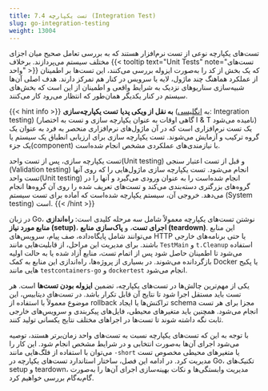 ```yaml
---
title: 7.4 تست یکپارچه (Integration Test)
slug: go-integration-testing
weight: 13004
---
```

تست‌های یکپارچه نوعی از تست نرم‌افزار هستند که به بررسی تعامل صحیح میان اجزای مختلف سیستم می‌پردازند. برخلاف {{< tooltip text="Unit Tests" note="تست‌های واحد" >}} که یک بخش از کد را به‌صورت ایزوله بررسی می‌کنند، این تست‌ها بر اطمینان از عملکرد هماهنگ چند ماژول، لایه یا سرویس در کنار هم تمرکز دارند. هدف اصلی آن‌ها شبیه‌سازی سناریوهای نزدیک به شرایط واقعی و اطمینان از این است که بخش‌های سیستم در کنار یکدیگر همان‌طور که انتظار می‌رود کار می‌کنند.


{{< hint info >}}
**به نقل از ویکی پدیا** **تست یکپارچه‌سازی** (به [انگلیسی](https://fa.wikipedia.org/wiki/%D8%B2%D8%A8%D8%A7%D9%86_%D8%A7%D9%86%DA%AF%D9%84%DB%8C%D8%B3%DB%8C "زبان انگلیسی"): Integration testing) (گاهی اوقات به عنوان یکپارچه سازی و تست به اختصار I & T نامیده می‌شود) یک تست نرم‌افزاری است که در آن ماژول‌های نرم‌افزاری منحصر به فرد به عنوان یک گروه ترکیب و آزمایش می‌شوند. تست یکپارچه سازی برای ارزیابی انطباق یک سیستم یا یک جزء(component) با نیازمندی‌های عملکردی مشخص انجام شده‌است.

تست یکپارچه سازی، پس از تست واحد(Unit testing) و قبل از تست اعتبار سنجی (Validation testing) انجام می‌شود. تست یکپارچه سازی ماژول‌هایی را که روی آنها تست واحد(Unit testing) انجام شده‌است را به عنوان ورودی می‌گیرد و آنها را در گروه‌های بزرگتری دسته‌بندی می‌کند و تست‌های تعریف شده را روی آن گروه‌ها انجام می‌دهد. خروجی آن، سیستم یکپارچه شده‌است که آماده برای تست سیستم (System testing) است.
{{< /hint >}}

در زبان Go، نوشتن تست‌های یکپارچه معمولاً شامل سه مرحله کلیدی است: **راه‌اندازی منابع مورد نیاز (setup)**، **اجرای تست**، و **پاک‌سازی منابع (teardown)**. این منابع می‌توانند شامل پایگاه‌داده، صف پیام، سرویس‌های HTTP یا حتی برنامه‌های خارجی باشند. برای مدیریت این مراحل، از قابلیت‌هایی مانند `TestMain` و `t.Cleanup` استفاده می‌شود تا اطمینان حاصل شود پس از اتمام تست، منابع آزاد شده یا به حالت اولیه بازگردانده می‌شوند. در بسیاری از پروژه‌ها، راه‌اندازی این منابع به کمک Docker یا پکیج هایی مانند `testcontainers-go` و `dockertest` انجام می‌شود.

یکی از مهم‌ترین چالش‌ها در تست‌های یکپارچه، تضمین **ایزوله بودن تست‌ها** است. هر تست باید مستقل اجرا شود تا نتایج آن قابل تکرار باشد. در تست‌های دیتابیس، این موضوع معمولاً با استفاده از rollback تراکنش‌ها یا ایجاد schema مجزا برای هر تست انجام می‌شود. همچنین باید متغیرهای محیطی، فایل‌های پیکربندی و سرویس‌های خارجی ثابت نگه داشته شوند تا تست‌ها در اجراهای مختلف نتایج یکسانی تولید کنند.

با توجه به این که تست‌های یکپارچه نسبت به تست‌های واحد زمان‌برتر هستند، توصیه می‌شود اجرای آن‌ها به‌صورت انتخابی و در شرایط مشخص انجام شود. این کار را می‌توان با استفاده از فلگ‌هایی مانند `-short` یا متغیرهای محیطی مخصوص تست مدیریت کرد. در ادامه این فصل، ساختار استاندارد تست‌های یکپارچه در Go، تکنیک‌های setup و teardown، مدیریت وابستگی‌ها و نکات بهینه‌سازی اجرای آن‌ها را به‌صورت گام‌به‌گام بررسی خواهیم کرد.

